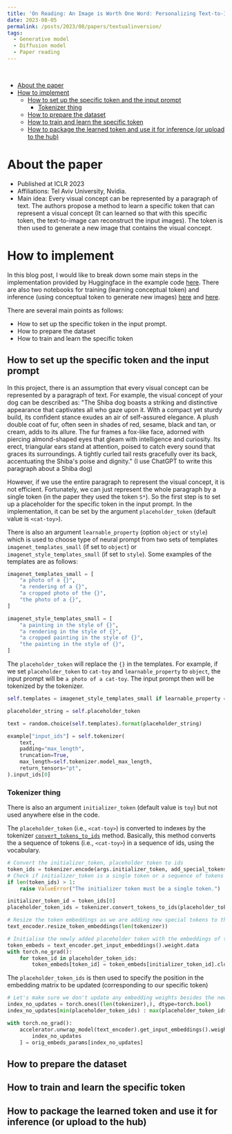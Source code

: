 ```yaml
---
title: 'On Reading: An Image is Worth One Word: Personalizing Text-to-Image Generation using Textual Inversion'
date: 2023-08-05
permalink: /posts/2023/08/papers/textualinversion/
tags:
  - Generative model
  - Diffusion model
  - Paper reading
---
```

<br>

- [About the paper](#about-the-paper)
- [How to implement](#how-to-implement)
  - [How to set up the specific token and the input prompt](#how-to-set-up-the-specific-token-and-the-input-prompt)
    - [Tokenizer thing](#tokenizer-thing)
  - [How to prepare the dataset](#how-to-prepare-the-dataset)
  - [How to train and learn the specific token](#how-to-train-and-learn-the-specific-token)
  - [How to package the learned token and use it for inference (or upload to the hub)](#how-to-package-the-learned-token-and-use-it-for-inference-or-upload-to-the-hub)


About the paper
=====

- Published at ICLR 2023
- Affiliations: Tel Aviv University, Nvidia.
- Main idea: Every visual concept can be represented by a paragraph of text. The authors propose a method to learn a specific token that can represent a visual concept (It can learned so that with this specific token, the text-to-image can reconstruct the input images). The token is then used to generate a new image that contains the visual concept.  

How to implement
=====

In this blog post, I would like to break down some main steps in the implementation provided by Huggingface in the example code [here](https://github.com/huggingface/diffusers/tree/main/examples/textual_inversion). There are also two notebooks for training (learning conceptual token) and inference (using conceptual token to generate new images) [here](https://colab.research.google.com/github/huggingface/notebooks/blob/main/diffusers/sd_textual_inversion_training.ipynb) and [here](https://colab.research.google.com/github/huggingface/notebooks/blob/main/diffusers/stable_conceptualizer_inference.ipynb).

There are several main points as follows: 
- How to set up the specific token in the input prompt. 
- How to prepare the dataset 
- How to train and learn the specific token 

## How to set up the specific token and the input prompt

In this project, there is an assumption that every visual concept can be represented by a paragraph of text. For example, the visual concept of your dog can be described as: "The Shiba dog boasts a striking and distinctive appearance that captivates all who gaze upon it. With a compact yet sturdy build, its confident stance exudes an air of self-assured elegance. A plush double coat of fur, often seen in shades of red, sesame, black and tan, or cream, adds to its allure. The fur frames a fox-like face, adorned with piercing almond-shaped eyes that gleam with intelligence and curiosity. Its erect, triangular ears stand at attention, poised to catch every sound that graces its surroundings. A tightly curled tail rests gracefully over its back, accentuating the Shiba's poise and dignity." (I use ChatGPT to write this paragraph about a Shiba dog) 

However, if we use the entire paragraph to represent the visual concept, it is not efficient. Fortunately, we can just represent the whole paragraph by a single token (in the paper they used the token `S*`). 
So the first step is to set up a placeholder for the specific token in the input prompt. In the implementation, it can be set by the argument `placeholder_token` (default value is `<cat-toy>`).

There is also an argument `learnable_property` (option `object` or `style`) which is used to choose type of neural prompt from two sets of templates `imagenet_templates_small` (if set to `object`) or `imagenet_style_templates_small` (if set to `style`). 
Some examples of the templates are as follows:

```python
imagenet_templates_small = [
    "a photo of a {}",
    "a rendering of a {}",
    "a cropped photo of the {}",
    "the photo of a {}",
]

imagenet_style_templates_small = [
    "a painting in the style of {}",
    "a rendering in the style of {}",
    "a cropped painting in the style of {}",
    "the painting in the style of {}",
]
```

The `placeholder_token` will replace the `{}` in the templates. For example, if we set `placeholder_token` to `cat-toy` and `learnable_property` to `object`, the input prompt will be `a photo of a cat-toy`.
The input prompt then will be tokenized by the tokenizer.

```python
self.templates = imagenet_style_templates_small if learnable_property == "style" else imagenet_templates_small

placeholder_string = self.placeholder_token

text = random.choice(self.templates).format(placeholder_string)

example["input_ids"] = self.tokenizer(
    text,
    padding="max_length",
    truncation=True,
    max_length=self.tokenizer.model_max_length,
    return_tensors="pt",
).input_ids[0]
```

### Tokenizer thing 

There is also an argument `initializer_token` (default value is `toy`) but not used anywhere else in the code. 

The `placeholder_token` (i.e., `<cat-toy>`) is converted to indexes by the tokenizer [`convert_tokens_to_ids`](https://huggingface.co/docs/transformers/main_classes/tokenizer#transformers.PreTrainedTokenizer.convert_tokens_to_ids) method. Basically, this method converts the a sequence of tokens (i.e., `<cat-toy>`) in a sequence of ids, using the vocabulary.

```python
# Convert the initializer_token, placeholder_token to ids
token_ids = tokenizer.encode(args.initializer_token, add_special_tokens=False)
# Check if initializer_token is a single token or a sequence of tokens
if len(token_ids) > 1:
    raise ValueError("The initializer token must be a single token.")

initializer_token_id = token_ids[0]
placeholder_token_ids = tokenizer.convert_tokens_to_ids(placeholder_tokens)

# Resize the token embeddings as we are adding new special tokens to the tokenizer
text_encoder.resize_token_embeddings(len(tokenizer))

# Initialise the newly added placeholder token with the embeddings of the initializer token
token_embeds = text_encoder.get_input_embeddings().weight.data
with torch.no_grad():
    for token_id in placeholder_token_ids:
        token_embeds[token_id] = token_embeds[initializer_token_id].clone()
```

The `placeholder_token_ids` is then used to specify the position in the embedding matrix to be updated (corresponding to our specific token)

```python
# Let's make sure we don't update any embedding weights besides the newly added token
index_no_updates = torch.ones((len(tokenizer),), dtype=torch.bool)
index_no_updates[min(placeholder_token_ids) : max(placeholder_token_ids) + 1] = False

with torch.no_grad():
    accelerator.unwrap_model(text_encoder).get_input_embeddings().weight[
        index_no_updates
    ] = orig_embeds_params[index_no_updates]
```

## How to prepare the dataset 


## How to train and learn the specific token 


## How to package the learned token and use it for inference (or upload to the hub)